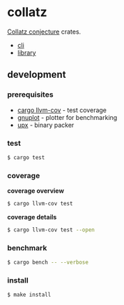 # collatz

[Collatz conjecture](https://en.wikipedia.org/wiki/Collatz_conjecture) crates.

- [cli](./cli/)
- [library](./collatz/)

## development

### prerequisites

- [cargo llvm-cov](https://github.com/taiki-e/cargo-llvm-cov) - test coverage
- [gnuplot](http://www.gnuplot.info/) - plotter for benchmarking
- [upx](https://github.com/upx/upx) - binary packer

### test

```sh
$ cargo test
```

### coverage

**coverage overview**

```sh
$ cargo llvm-cov test
```

**coverage details**

```sh
$ cargo llvm-cov test --open
```

### benchmark

```sh
$ cargo bench -- --verbose 
```

### install

```sh
$ make install
```
